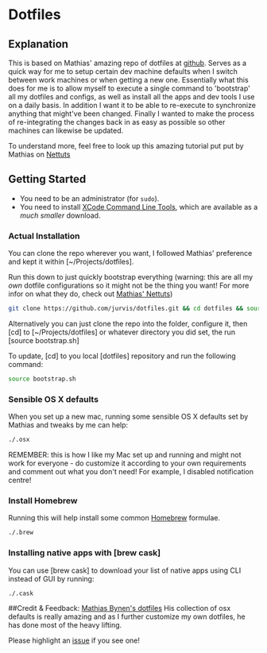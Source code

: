 # Dotfiles

## Explanation
This is based on Mathias' amazing repo of dotfiles at [github](https://github.com/mathiasbynens/dotfiles/). Serves as a quick way for me to setup certain dev machine defaults when I switch between work machines or when getting a new one. Essentially what this does for me is to allow myself to execute a single command to 'bootstrap' all my dotfiles and configs, as well as install all the apps and dev tools I use on a daily basis. In addition I want it to be able to re-execute to synchronize anything that might've been changed. Finally I wanted to make the process of re-integrating the changes back in as easy as possible so other machines can likewise be updated.

To understand more, feel free to look up this amazing tutorial put put by Mathias on [Nettuts](http://net.tutsplus.com/tutorials/tools-and-tips/setting-up-a-mac-dev-machine-from-zero-to-hero-with-dotfiles/)

## Getting Started
* You need to be an administrator (for `sudo`).
* You need to install [XCode Command Line Tools](https://developer.apple.com/downloads/index.action?=command%20line%20tools), which are available as a _much smaller_ download.

### Actual Installation
You can clone the repo wherever you want, I followed Mathias' preference and kept it within [~/Projects/dotfiles].

Run this down to just quickly bootstrap everything (warning: this are all my *own* dotfile configurations so it might not be the thing you want! For more infor on what they do, check out [Mathias' Nettuts](http://net.tutsplus.com/tutorials/tools-and-tips/setting-up-a-mac-dev-machine-from-zero-to-hero-with-dotfiles/))

```sh
git clone https://github.com/jurvis/dotfiles.git && cd dotfiles && source bootstrap.sh
```

Alternatively you can just clone the repo into the folder, configure it, then [cd] to [~/Projects/dotfiles] or whatever directory you did set, the run [source bootstrap.sh]

To update, [cd] to you local [dotfiles] repository and run the following command:
```sh
source bootstrap.sh
```

### Sensible OS X defaults
When you set up a new mac, running some sensible OS X defaults set by Mathias and tweaks by me can help:
```sh
./.osx
```
REMEMBER: this is how I like my Mac set up and running and might not work for everyone - do customize it according to your own requirements and comment out what you don't need! For example, I disabled notification centre!

### Install Homebrew
Running this will help install some common [Homebrew](http://brew.sh/) formulae.
```sh
./.brew
```

### Installing native apps with [brew cask]
You can use [brew cask] to download your list of native apps using CLI instead of GUI by running:
```sh
./.cask
```

##Credit & Feedback:
[Mathias Bynen's dotfiles](https://github.com/mathiasbynens/dotfiles)
His collection of osx defaults is really amazing and as I further customize my own dotfiles, he has done most of the heavy lifting.

Please highlight an [issue](https://github.com/jurvis/dotfiles/issues) if you see one!
